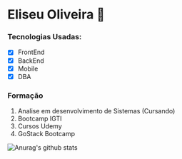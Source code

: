
# Eliseu Oliveira 👋

### Tecnologias Usadas:
- [X] FrontEnd
- [X] BackEnd
- [X] Mobile
- [X] DBA

### Formação
1. Analise em desenvolvimento de Sistemas (Cursando)
2. Bootcamp IGTI
3. Cursos Udemy
4. GoStack Bootcamp

![Anurag's github stats](https://github-readme-stats.vercel.app/api?username=eliseuTarGz&show_icons=true)

